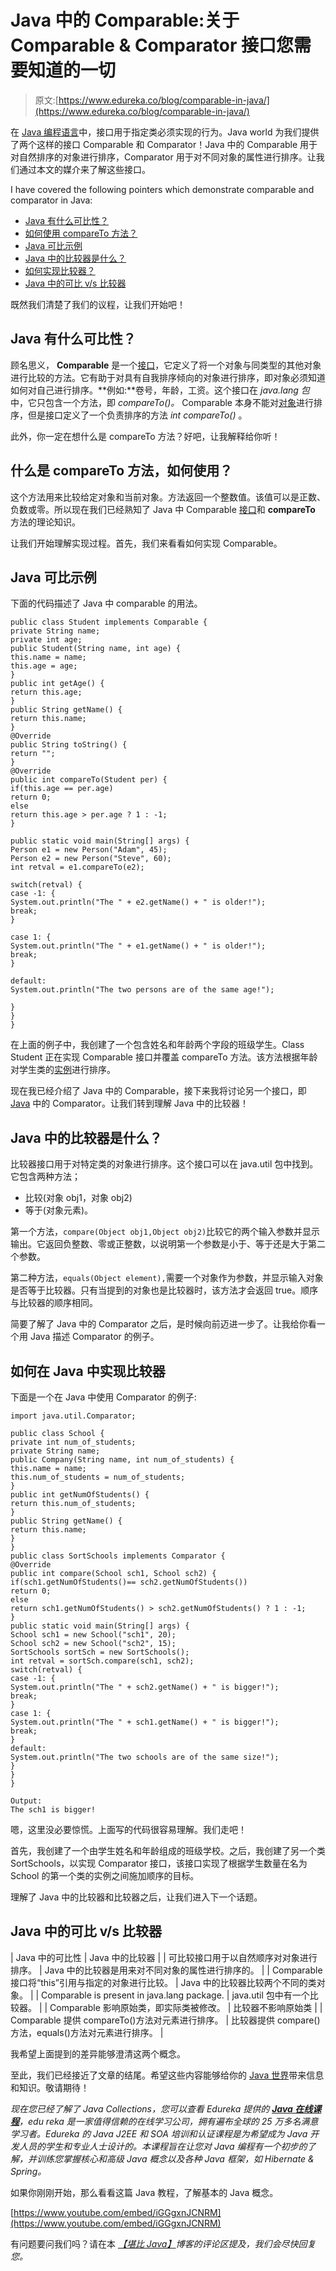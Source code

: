 # Java 中的 Comparable:关于 Comparable & Comparator 接口您需要知道的一切

> 原文:[https://www.edureka.co/blog/comparable-in-java/](https://www.edureka.co/blog/comparable-in-java/)

在 [Java 编程语言](https://www.edureka.co/blog/java-tutorial/)中，接口用于指定类必须实现的行为。Java world 为我们提供了两个这样的接口 Comparable 和 Comparator！Java 中的 Comparable 用于对自然排序的对象进行排序，Comparator 用于对不同对象的属性进行排序。让我们通过本文的媒介来了解这些接口。

I have covered the following pointers which demonstrate comparable and comparator in Java:

*   [Java 有什么可比性？](#WhatiscomparableinJava?)
*   [如何使用 compareTo 方法？](#HowtousethecompareTomethod?)
*   [Java 可比示例](#Javacomparableexample)
*   [Java 中的比较器是什么？](#WhatiscomparatorinJava?)
*   [如何实现比较器？](#Howtoimplementacomparator?)
*   [Java 中的可比 v/s 比较器](#Comparablev/sComparatorinJava)

既然我们清楚了我们的议程，让我们开始吧！

## **Java 有什么可比性？**

顾名思义， **Comparable** 是一个[接口](https://www.edureka.co/blog/java-interface/)，它定义了将一个对象与同类型的其他对象进行比较的方法。它有助于对具有自我排序倾向的对象进行排序，即对象必须知道如何对自己进行排序。**例如:**卷号，年龄，工资。这个接口在 *java.lang 包*中，它只包含一个方法，即 *compareTo()。* Comparable 本身不能对[对象](https://www.edureka.co/blog/java-tutorial/#obj)进行排序，但是接口定义了一个负责排序的方法 *int compareTo()* 。

此外，你一定在想什么是 compareTo 方法？好吧，让我解释给你听！

## **什么是 compareTo 方法，如何使用？**

这个方法用来比较给定对象和当前对象。方法返回一个整数值。该值可以是正数、负数或零。所以现在我们已经熟知了 Java 中 Comparable [接口](https://www.edureka.co/blog/java-interface/)和 **compareTo** 方法的理论知识。

让我们开始理解实现过程。首先，我们来看看如何实现 Comparable。

## **Java 可比示例**

下面的代码描述了 Java 中 comparable 的用法。

```
public class Student implements Comparable {
private String name;
private int age;
public Student(String name, int age) {
this.name = name;
this.age = age;
}
public int getAge() {
return this.age;
}
public String getName() {
return this.name;
}
@Override
public String toString() {
return "";
}
@Override
public int compareTo(Student per) {
if(this.age == per.age)
return 0;
else
return this.age > per.age ? 1 : -1;
}

public static void main(String[] args) {
Person e1 = new Person("Adam", 45);
Person e2 = new Person("Steve", 60);
int retval = e1.compareTo(e2);

switch(retval) {
case -1: {
System.out.println("The " + e2.getName() + " is older!");
break;
}

case 1: {
System.out.println("The " + e1.getName() + " is older!");
break;
}

default:
System.out.println("The two persons are of the same age!");

}
}
}
```

在上面的例子中，我创建了一个包含姓名和年龄两个字段的班级学生。Class Student 正在实现 Comparable 接口并覆盖 compareTo 方法。该方法根据年龄对学生类的[实例](https://www.edureka.co/blog/instance-variable-in-java/)进行排序。

现在我已经介绍了 Java 中的 Comparable，接下来我将讨论另一个接口，即 [Java](https://www.edureka.co/blog/what-is-java/) 中的 Comparator。让我们转到理解 Java 中的比较器！

## **Java 中的比较器是什么？**

比较器接口用于对特定类的对象进行排序。这个接口可以在 java.util 包中找到。它包含两种方法；

*   比较(对象 obj1，对象 obj2)
*   等于(对象元素)。

第一个方法，`compare(Object obj1,Object obj2)`比较它的两个输入参数并显示输出。它返回负整数、零或正整数，以说明第一个参数是小于、等于还是大于第二个参数。

第二种方法，`equals(Object element),`需要一个对象作为参数，并显示输入对象是否等于比较器。只有当提到的对象也是比较器时，该方法才会返回 true。顺序与比较器的顺序相同。

简要了解了 Java 中的 Comparator 之后，是时候向前迈进一步了。让我给你看一个用 Java 描述 Comparator 的例子。

## **如何在 Java 中实现比较器**

下面是一个在 Java 中使用 Comparator 的例子:

```
import java.util.Comparator;

public class School {
private int num_of_students;
private String name;
public Company(String name, int num_of_students) {
this.name = name;
this.num_of_students = num_of_students;
}
public int getNumOfStudents() {
return this.num_of_students;
}
public String getName() {
return this.name;
}
}
public class SortSchools implements Comparator {
@Override
public int compare(School sch1, School sch2) {
if(sch1.getNumOfStudents()== sch2.getNumOfStudents())
return 0;
else
return sch1.getNumOfStudents() > sch2.getNumOfStudents() ? 1 : -1;
}
public static void main(String[] args) {
School sch1 = new School("sch1", 20);
School sch2 = new School("sch2", 15);
SortSchools sortSch = new SortSchools();
int retval = sortSch.compare(sch1, sch2);
switch(retval) {
case -1: {
System.out.println("The " + sch2.getName() + " is bigger!");
break;
}
case 1: {
System.out.println("The " + sch1.getName() + " is bigger!");
break;
}
default:
System.out.println("The two schools are of the same size!");
}
}
}

Output:
The sch1 is bigger!
```

嗯，这里没必要惊慌。上面写的代码很容易理解。我们走吧！

首先，我创建了一个由学生姓名和年龄组成的班级学校。之后，我创建了另一个类 SortSchools，以实现 Comparator 接口，该接口实现了根据学生数量在名为 School 的第一个类的实例之间施加顺序的目标。

理解了 Java 中的比较器和比较器之后，让我们进入下一个话题。

## **Java 中的可比 v/s 比较器**

| Java 中的可比性 | Java 中的比较器 |
| 可比较接口用于以自然顺序对对象进行排序。 | Java 中的比较器是用来对不同对象的属性进行排序的。 |
| Comparable 接口将“this”引用与指定的对象进行比较。 | Java 中的比较器比较两个不同的类对象。 |
| Comparable is present in java.lang package. | java.util 包中有一个比较器。 |
| Comparable 影响原始类，即实际类被修改。 | 比较器不影响原始类 |
| Comparable 提供 compareTo()方法对元素进行排序。 | 比较器提供 compare()方法，equals()方法对元素进行排序。 |

我希望上面提到的差异能够澄清这两个概念。

至此，我们已经接近了文章的结尾。希望这些内容能够给你的 [Java 世界](https://docs.oracle.com/javase/tutorial/)带来信息和知识。敬请期待！

*现在您已经了解了 Java Collections，您可以查看 Edureka 提供的* [***Java 在线课程***](https://www.edureka.co/java-j2ee-training-course)*，edu reka 是一家值得信赖的在线学习公司，拥有遍布全球的 25 万多名满意学习者。Edureka 的 Java J2EE 和 SOA 培训和认证课程是为希望成为 Java 开发人员的学生和专业人士设计的。本课程旨在让您对 Java 编程有一个初步的了解，并训练您掌握核心和高级 Java 概念以及各种 Java 框架，如 Hibernate & Spring。*

如果你刚刚开始，那么看看这篇 Java 教程，了解基本的 Java 概念。

[https://www.youtube.com/embed/iGGgxnJCNRM](https://www.youtube.com/embed/iGGgxnJCNRM)

有问题要问我们吗？请在本 [*【堪比 Java】*](#_top)*博客的评论区提及，我们会尽快回复您。*